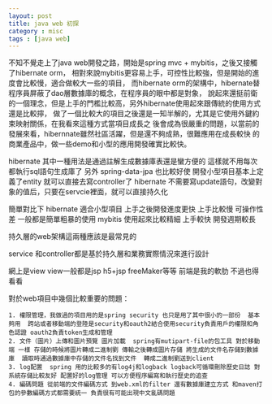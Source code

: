 ```yaml
---
layout: post
title: java web 初探
category : misc
tags : [java web]
---
```


不知不覺走上了java web開發之路，開始是spring mvc + mybitis，之後又接觸了hibernate orm，
相對來說mybitis更容易上手，可控性比較強，但是開始的進度會比較慢，適合做較大一些的項目，
而hibernate orm的架構中，hibernate替程序員屏蔽了dao層數據庫的概念，在程序員的眼中都是對象，
說起來還挺前衛的一個理念，但是上手的門檻比較高，另外hibernate使用起來跟傳統的使用方式還是比較擰，
做了一個比較大的項目之後還是一知半解的，尤其是它使用外鍵約束映射關係，在我看來這種方式當項目成長之
後會成為很嚴重的問題，以當前的發展來看，hibernnate雖然社區活躍，但是還不夠成熟，很難應用在成長較快
的商業產品中，做一些demo和小型的應用開發確實比較快。

hibernate 其中一種用法是通過註解生成數據庫表還是蠻方便的 這樣就不用每次都執行sql語句生成庫了
另外 spring-data-jpa 也比較好使  開發小型項目基本上定義了entity 就可以直接去寫controller了
 hibernate 不需要寫update語句，改變對象的值后，只要在servcie裡面，就可以直接持久化

簡單對比下  hibernate   適合小型項目  上手之後開發進度更快 上手比較慢  可操作性差 一般都是簡單粗暴的使用
           mybitis  使用起來比較精細 上手較快 開發週期較長


持久層的web架構這兩種應該是最常見的


service 和controller都是基於持久層和業務實際情況來進行設計

網上是view view一般都是jsp h5+jsp freeMaker等等  前端是我的軟肋  不過也得看看


對於web項目中幾個比較重要的問題：

	1. 權限管理，我做過的項目用的是spring security 也只是用了其中很小的一部份  基本夠用  跨站或者移動端的登陸是security和oauth2結合使用security負責用戶的權限和角色認證 oauth2負責token生成和管理
	2. 文件（圖片）上傳和圖片預覽 圖片加載  spring有mutipart-file的包工具 對於移動端 一樣 存儲的時候將圖片轉成二進制劉 傳輸之後轉成圖片存儲 將生成的文件名存儲到數據庫  讀取時通過數據庫中存儲的文件名找到文件  轉成二進制劉送到client
	3. log配置  spring 用的比較多的有log4j和logback logback可循環刪除歷史日誌 對系統存儲比較友好 配置好的log管理 可以方便程序編寫和執行歷史的追查
	4. 編碼問題 從前端的文件編碼方式 到web.xml的filter 還有數據庫建立方式 和maven打包的參數編碼方式都需要統一 負責很有可能出現中文亂碼問題
